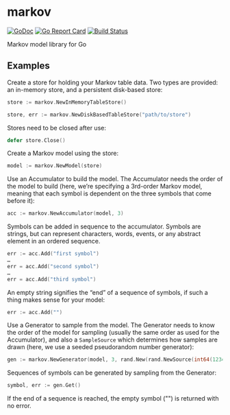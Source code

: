 # markov

[![GoDoc](https://godoc.org/github.com/mandykoh/markov?status.svg)](https://godoc.org/github.com/mandykoh/markov)
[![Go Report Card](https://goreportcard.com/badge/github.com/mandykoh/markov)](https://goreportcard.com/report/github.com/mandykoh/markov)
[![Build Status](https://travis-ci.org/mandykoh/markov.svg?branch=master)](https://travis-ci.org/mandykoh/markov)

Markov model library for Go

## Examples

Create a store for holding your Markov table data. Two types are provided: an in-memory store, and a persistent disk-based store:

```go
store := markov.NewInMemoryTableStore()
```

```go
store, err := markov.NewDiskBasedTableStore("path/to/store")
```

Stores need to be closed after use:

```go
defer store.Close()
```

Create a Markov model using the store:

```go
model := markov.NewModel(store)
```

Use an Accumulator to build the model. The Accumulator needs the order of the model to build (here, we’re specifying a 3rd-order Markov model, meaning that each symbol is dependent on the three symbols that come before it):

```go
acc := markov.NewAccumulator(model, 3)
```

Symbols can be added in sequence to the accumulator. Symbols are strings, but can represent characters, words, events, or any abstract element in an ordered sequence.

```go
err := acc.Add("first symbol")
…
err = acc.Add("second symbol")
…
err = acc.Add("third symbol")
```

An empty string signifies the “end” of a sequence of symbols, if such a thing makes sense for your model:

```go
err := acc.Add("")
```

Use a Generator to sample from the model. The Generator needs to know the order of the model for sampling (usually the same order as used for the Accumulator), and also a `SampleSource` which determines how samples are drawn (here, we use a seeded pseudorandom number generator):

```go
gen := markov.NewGenerator(model, 3, rand.New(rand.NewSource(int64(12345))))
```

Sequences of symbols can be generated by sampling from the Generator:

```go
symbol, err := gen.Get()
```

If the end of a sequence is reached, the empty symbol ("") is returned with no error.
